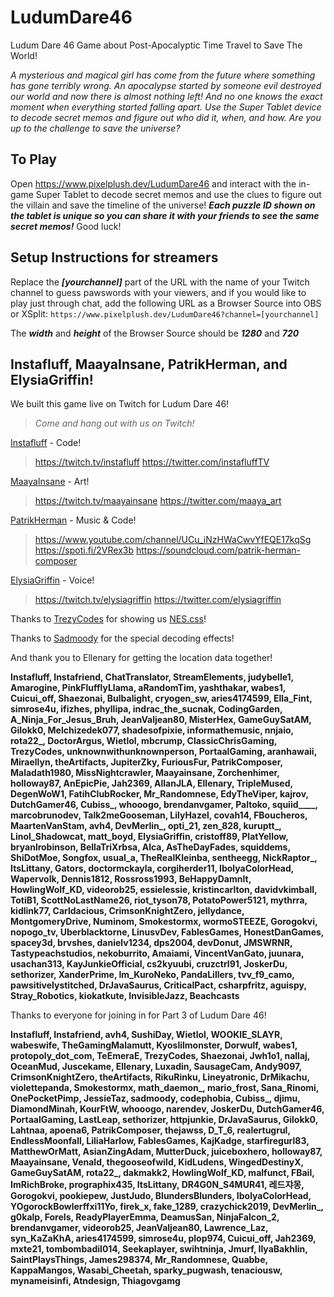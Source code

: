 # LudumDare46
Ludum Dare 46 Game about Post-Apocalyptic Time Travel to Save The World!

_A mysterious and magical girl has come from the future where something has gone terribly wrong. An apocalypse started by someone evil destroyed our world and now there is almost nothing left! And no one knows the exact moment when everything started falling apart. Use the Super Tablet device to decode secret memos and figure out who did it, when, and how. Are you up to the challenge to save the universe?_

## To Play
Open https://www.pixelplush.dev/LudumDare46 and interact with the in-game Super Tablet to decode secret memos and use the clues to figure out the villain and save the timeline of the universe!
***Each puzzle ID shown on the tablet is unique so you can share it with your friends to see the same secret memos!***
Good luck!

## Setup Instructions for streamers
Replace the **_[yourchannel]_** part of the URL with the name of your Twitch channel to guess pawswords with your viewers, and if you would like to play just through chat, add the following URL as a Browser Source into OBS or XSplit:
`https://www.pixelplush.dev/LudumDare46?channel=[yourchannel]`

The **_width_** and **_height_** of the Browser Source should be **_1280_** and **_720_**

## Instafluff, MaayaInsane, PatrikHerman, and ElysiaGriffin! ##

We built this game live on Twitch for Ludum Dare 46!

> *Come and hang out with us on Twitch!*

[Instafluff](https://twitch.tv/instafluff) - Code!
> https://twitch.tv/instafluff
> https://twitter.com/instafluffTV

[MaayaInsane](https://twitch.tv/maayainsane) - Art!
> https://twitch.tv/maayainsane
> https://twitter.com/maaya_art

[PatrikHerman](https://soundcloud.com/patrik-herman-composer) - Music & Code!
> https://www.youtube.com/channel/UCu_iNzHWaCwvYfEQE17kqSg
> https://spoti.fi/2VRex3b
> https://soundcloud.com/patrik-herman-composer

[ElysiaGriffin](https://twitch.tv/elysiagriffin) - Voice!
> https://twitch.tv/elysiagriffin
> https://twitter.com/elysiagriffin

Thanks to [TrezyCodes](https://twitch.tv/TrezyCodes) for showing us [NES.css](https://nostalgic-css.github.io/NES.css/)!

Thanks to [Sadmoody](https://twitch.tv/sadmoody) for the special decoding effects!

And thank you to Ellenary for getting the location data together!

**Instafluff, Instafriend, ChatTranslator, StreamElements, judybelle1, Amarogine, PinkFlufflyLlama, aRandomTim, yashthakar, wabes1, Cuicui_off, Shaezonai, Bulbalight, cryogen_sw, aries4174599, Ella_Fint, simrose4u, ifizhes, phyllipa, indrac_the_sucnak, CodingGarden, A_Ninja_For_Jesus_Bruh, JeanValjean80, MisterHex, GameGuySatAM, Gilokk0, Melchizedek077, shadesofpixie, informathemusic, nnjaio, rota22_, DoctorArgus, Wietlol, mbcrump, ClassicChrisGaming, TrezyCodes, unknownwithunknownperson, PortaalGaming, aranhawaii, Miraellyn, theArtifacts, JupiterZky, FuriousFur, PatrikComposer, Maladath1980, MissNightcrawler, Maayainsane, Zorchenhimer, holloway87, AnEpicPie, Jah2369, AllanJLA, Ellenary, TripleMused, DegenWoW1, FatihClubRocker, Mr_Randomnese, EdyTheViper, kajrov, DutchGamer46, Cubiss_, whooogo, brendanvgamer, Paltoko, squiid____, marcobrunodev, Talk2meGooseman, LilyHazel, covah14, FBoucheros, MaartenVanStam, avh4, DevMerlin_, opti_21, zen_828, kuruptt_, Linol_Shadowcat, matt_boyd, ElysiaGriffin, cristoff89, PlatYellow, bryanlrobinson, BellaTriXrbsa, Alca, AsTheDayFades, squiddems, ShiDotMoe, Songfox, usual_a, TheRealKleinba, sentheegg, NickRaptor_, ItsLittany, Gators, doctormckayla, corgiherder11, IbolyaColorHead, Wapervolk, Dennis1812, Rossross1993, BeHappyDamnIt, HowlingWolf_KD, videorob25, essielessie, kristincarlton, davidvkimball, TotiB1, ScottNoLastName26, riot_tyson78, PotatoPower5121, mythrra, kidlink77, Carldacious, CrimsonKnightZero, jellydance, MontgomeryDrive, Numinom, Smokestormx, wormoSTEEZE, Gorogokvi, nopogo_tv, Uberblacktorne, LinusvDev, FablesGames, HonestDanGames, spacey3d, brvshes, danielv1234, dps2004, devDonut, JMSWRNR, Tastypeachstudios, nekoburrito, Amaiami, VincentVanGato, juunara, usachan313, KayJunkieOfficial, cs2kyuubi, cruzctrl91, JoskerDu, sethorizer, XanderPrime, Im_KuroNeko, PandaLillers, tvv_f9_camo, pawsitivelystitched, DrJavaSaurus, CriticalPact, csharpfritz, aguispy, Stray_Robotics, kiokatkute, InvisibleJazz, Beachcasts**

Thanks to everyone for joining in for Part 3 of Ludum Dare 46!

**Instafluff, Instafriend, avh4, SushiDay, Wietlol, WOOKIE_SLAYR, wabeswife, TheGamingMalamutt, Kyoslilmonster, Dorwulf, wabes1, protopoly_dot_com, TeEmeraE, TrezyCodes, Shaezonai, Jwh1o1, nallaj, OceanMud, Juscekame, Ellenary, Luxadin, SausageCam, Andy9097, CrimsonKnightZero, theArtifacts, RikuRinku, Lineyatronic, DrMikachu, violettepanda, Smokestormx, math_daemon_, mario_frost, Sana_Rinomi, OnePocketPimp, JessieTaz, sadmoody, codephobia, Cubiss_, djimu, DiamondMinah, KourFtW, whooogo, narendev, JoskerDu, DutchGamer46, PortaalGaming, LastLeap, sethorizer, httpjunkie, DrJavaSaurus, Gilokk0, Lahtnaa, apoena6, PatrikComposer, thejawss, D_T_6, realertugrul, EndlessMoonfall, LiliaHarlow, FablesGames, KajKadge, starfiregurl83, MatthewOrMatt, AsianZingAdam, MutterDuck, juiceboxhero, holloway87, Maayainsane, Venald, thegooseofwild, KidLudens, WingedDestinyX, GameGuySatAM, rota22_, dakmakk2, HowlingWolf_KD, malfunct, FBail, ImRichBroke, prographix435, ItsLittany, DR4G0N_S4MUR41, 레드쟈몽, Gorogokvi, pookiepew, JustJudo, BlundersBlunders, IbolyaColorHead, YOgorockBowlerffxi11Yo, firek_x, fake_1289, crazychick2019, DevMerlin_, g0kalp, ForeIs, ReadyPlayerEmma, DeamusSan, NinjaFalcon_2, brendanvgamer, videorob25, JeanValjean80, Lawrence_Laz, syn_KaZaKhA, aries4174599, simrose4u, plop974, Cuicui_off, Jah2369, mxte21, tombombadil014, Seekaplayer, swihtninja, Jmurf, IlyaBakhlin, SaintPlaysThings, James298374, Mr_Randomnese, Quabbe, KappaMangos, Wasabi_Cheetah, sparky_pugwash, tenaciousw, mynameisinfi, Atndesign, Thiagovgamg**
